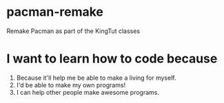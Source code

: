 # pacman-remake
Remake Pacman as part of the KingTut classes

# I want to learn how to code because
1. Because it'll help me be able to make a living for myself.
2. I'd be able to make my own programs!
3. I can help other people make awesome programs.
